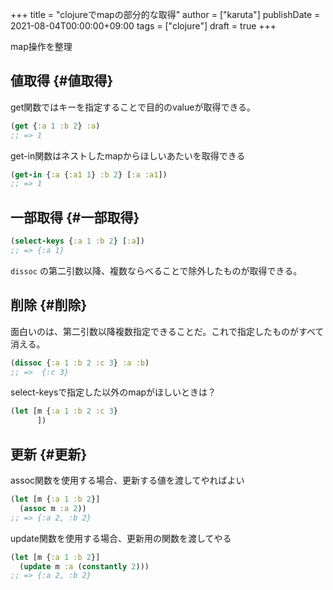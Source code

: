+++
title = "clojureでmapの部分的な取得"
author = ["karuta"]
publishDate = 2021-08-04T00:00:00+09:00
tags = ["clojure"]
draft = true
+++

map操作を整理  

<!--more-->  


## 値取得 {#値取得}

get関数ではキーを指定することで目的のvalueが取得できる。  

```clojure
(get {:a 1 :b 2} :a)
;; => 1
```

get-in関数はネストしたmapからほしいあたいを取得できる  

```clojure
(get-in {:a {:a1 1} :b 2} [:a :a1])
;; => 1
```


## 一部取得 {#一部取得}

```clojure
(select-keys {:a 1 :b 2} [:a])
;; => {:a 1}
```

`dissoc` の第二引数以降、複数ならべることで除外したものが取得できる。  


## 削除 {#削除}

面白いのは、第二引数以降複数指定できることだ。これで指定したものがすべて消える。  

```clojure
(dissoc {:a 1 :b 2 :c 3} :a :b)
;; =>  {:c 3}
```

select-keysで指定した以外のmapがほしいときは？  

```clojure
(let [m {:a 1 :b 2 :c 3}
      ])
```


## 更新 {#更新}

assoc関数を使用する場合、更新する値を渡してやればよい  

```clojure
(let [m {:a 1 :b 2}]
  (assoc m :a 2))     
;; => {:a 2, :b 2}
```

update関数を使用する場合、更新用の関数を渡してやる  

```clojure
(let [m {:a 1 :b 2}]
  (update m :a (constantly 2)))
;; => {:a 2, :b 2}
```
